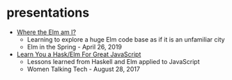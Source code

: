 # presentations

* [Where the Elm am I?](https://github.com/glitteringkatie/presentations/blob/master/elm-in-the-spring/where-the-elm.pdf)
	* Learning to explore a huge Elm code base as if it is an unfamiliar city
	* Elm in the Spring - April 26, 2019
* [Learn You a Hask/Elm For Great JavaScript](https://github.com/glitteringkatie/presentations/blob/master/lightning/Learn%20You%20a%20HaskElm.pdf)
	* Lessons learned from Haskell and Elm applied to JavaScript
	* Women Talking Tech - August 28, 2017
